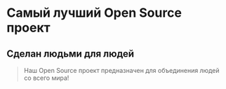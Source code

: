 # Самый лучший Open Source проект

## Сделан людьми для людей

> Наш Open Source проект предназначен для объединения людей со всего мира!

